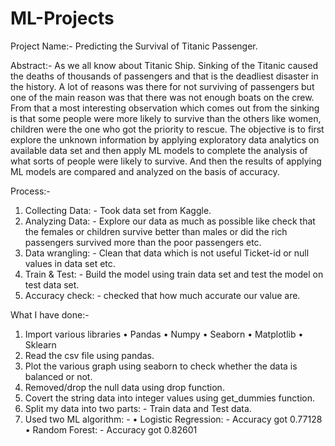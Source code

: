 # ML-Projects
Project Name:-
   Predicting the Survival of Titanic Passenger.
   
Abstract:-
As we all know about Titanic Ship. Sinking of the Titanic caused the deaths of   thousands of passengers and that is the deadliest disaster in the history.
A lot of reasons was there for not surviving of passengers but one of the main reason was that there was not enough boats on the crew. From that a most interesting observation
which comes out from the sinking is that some people were more likely to survive than the others like women, children were the one who got the priority to rescue. 
The objective is to first explore the unknown information by applying exploratory data analytics on available data set and then apply ML models to complete the analysis of 
what sorts of people were likely to survive. And then the results of applying ML models are compared and analyzed on the basis of accuracy. 

Process:-
1.	Collecting Data: - Took data set from Kaggle.
2.	Analyzing Data: - Explore our data as much as possible like check that the females or children survive better than males or did the rich passengers survived more
    than the poor passengers etc.
3.	Data wrangling: - Clean that data which is not useful Ticket-id or null values in data set etc.
4.	Train & Test: - Build the model using train data set and test the model on test data set.
5.	Accuracy check: - checked that how much accurate our value are.

What I have done:-
1.	Import various libraries
   •	Pandas
   •	Numpy
   •	Seaborn
   •	Matplotlib
   •	Sklearn
2.	Read the csv file using pandas.
3.	Plot the various graph using seaborn to check whether the data is balanced or not.
4.	Removed/drop the null data using drop function.
5.	Covert the string data into integer values using get_dummies function.
6.	Split my data into two parts: - Train data and Test data.
7.	Used two ML algorithm: -
   •	Logistic Regression: - Accuracy got 0.77128
   •	Random Forest: - Accuracy got 0.82601


  

  
